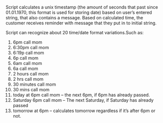 Script calculates a unix timestamp (the amount of seconds that past since 01.01.1970, this format is used for 
storing date) based on user’s entered string, that also contains a message. Based on calculated time, the customer 
receives reminder with message that they put in to initial string.

Script can recognize about 20 time/date format variations.Such as:
1. 6pm call mom
2. 6:30pm call mom
3. 6:19p call mom
4. 6p call mom
5. 6am call mom
6. 6a call mom
7. 2 hours call mom
8. 2 hrs call mom
9. 30 minutes call mom
10. 30 mins call mom
11. today at 6pm call mom – the next 6pm, if 6pm has already passed.
12. Saturday 6pm call mom – The next Saturday, if Saturday has already passed
13. tomorrow at 6pm – calculates tomorrow regardless if it’s after 6pm or not.
